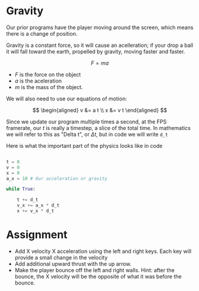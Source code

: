 # Gravity

Our prior programs have the player moving around the screen, which means there
is a change of position. 

Gravity is a constant force, so it will cause an acelleration; if your drop a
ball it will fall toward the earth, propelled by gravity, moving faster and
faster. 

$$
F = m a
$$

* $F$ is the force on the object
* $a$ is the aceleration
* $m$ is the mass of the object. 

We will also need to use our equations of motion:

$$
\begin{aligned}
v &= a t \\
x &= v t 
\end{aligned}
$$

Since we update our program multiple times a second, at the FPS framerate, our
$t$ is really a timestep, a slice of the total time. In mathematics we will
refer to this as "Delta t", or $\Delta t$, but in code we will write `d_t`

Here is what the important part of the physics looks like in code

```python 

t = 0
v = 0
x = 0
a_x = 10 # Our acceleration or gravity

while True:

    t += d_t
    v_x += a_x * d_t
    x += v_x * d_t

```

# Assignment

* Add X velocity X acceleration using the left and right keys. Each key will
  provide a small change in the velocity
* Add additional upward thrust with the up arrow. 
* Make the player bounce off the left and right walls. Hint: after the bounce,
  the X velocity will be the opposite of what it was before the bounce. 
